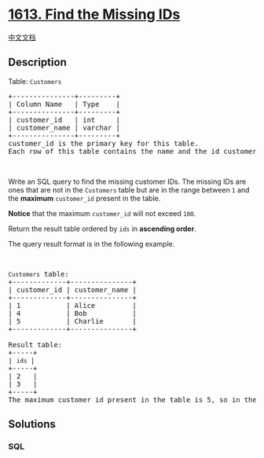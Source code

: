 # [1613. Find the Missing IDs](https://leetcode.com/problems/find-the-missing-ids)

[中文文档](/solution/1600-1699/1613.Find%20the%20Missing%20IDs/README.md)

## Description

<p>Table: <code>Customers</code></p>

<pre>
+---------------+---------+
| Column Name   | Type    |
+---------------+---------+
| customer_id   | int     |
| customer_name | varchar |
+---------------+---------+
customer_id is the primary key for this table.
Each row of this table contains the name and the id customer.
</pre>

<p>&nbsp;</p>

<p>Write an SQL query to find the missing customer IDs. The missing IDs are ones that are not in the <code>Customers</code> table but are in the range between <code>1</code> and the <strong>maximum</strong> <code>customer_id</code> present in the table.</p>

<p><strong>Notice</strong> that the maximum <code>customer_id</code> will not exceed <code>100</code>.</p>

<p>Return the result table ordered by <code>ids</code> in <strong>ascending order</strong>.</p>

<p>The query result format is in the following example.</p>

<p>&nbsp;</p>

<pre>
<code>Customers</code> table:
+-------------+---------------+
| customer_id | customer_name |
+-------------+---------------+
| 1           | Alice         |
| 4           | Bob           |
| 5           | Charlie       |
+-------------+---------------+

Result table:
+-----+
| <code>ids </code>|
+-----+
| 2   |
| 3   |
+-----+
The maximum customer_id present in the table is 5, so in the range [1,5], IDs 2 and 3 are missing from the table.</pre>


## Solutions

<!-- tabs:start -->

### **SQL**

```sql

```

<!-- tabs:end -->